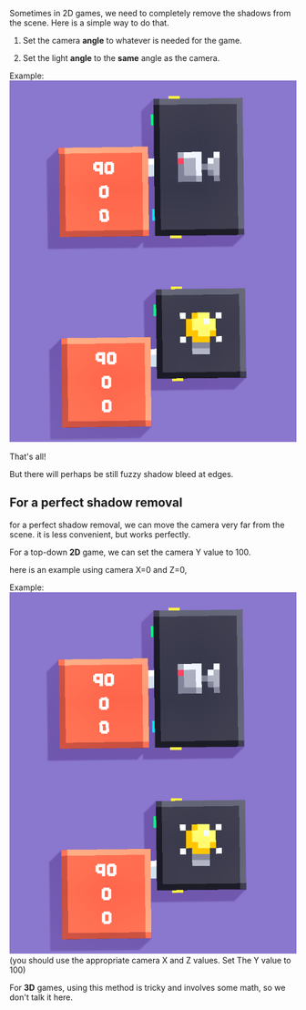 Sometimes in 2D games, we need to completely remove the shadows from the scene. Here is a simple way to do that.

1. Set the camera **angle** to          whatever is needed for the       game.

2. Set the light **angle** to the    **same** angle as the camera.

Example:![Removing Shadows](https://github.com/APin3EMP/Fancade-Pictures/blob/main/Screenshot_20210524-175735~2.png) 

That's all!

But there will perhaps be still fuzzy shadow bleed at edges.


## For a perfect shadow removal

for a perfect shadow removal, we can move the camera very far from the scene. it is less convenient, but works perfectly.

For a top-down **2D** game, we can set the camera Y value to 100.

here is an example using camera X=0 and Z=0, 

Example: ![Perfect 2D shadow removal](uploads/Screenshot_20210524-175735~2.png)
(you should use the appropriate camera X and Z values. Set The Y value to 100)

For **3D** games, using this method is tricky and involves some math, so we don't talk it here.
